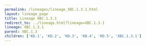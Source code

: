 ```yaml
---
permalink: /lineages/lineage_XBC.1.3.1.html
layout: lineage_page
title: Lineage XBC.1.3.1
redirect_to: ../lineage.html?lineage=XBC.1.3.1
lineage: XBC.1.3.1
parent: XBC.1.3
children: ['KD.1', 'KD.2', 'KD.3', 'KD.4', 'KD.5', 'XBC.1.3.1']
---
```


